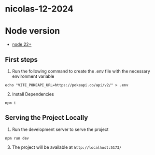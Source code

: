 # nicolas-12-2024

# Node version
* [node 22+](https://nodejs.org/es/)

## First steps
1. Run the following command to create the .env file with the necessary environment variable
```
echo "VITE_POKEAPI_URL=https://pokeapi.co/api/v2/" > .env
```
2. Install Dependencies 
```
npm i
```  

## Serving the Project Locally
1. Run the development server to serve the project
```
npm run dev
```
3. The project will be available at `http://localhost:5173/`


